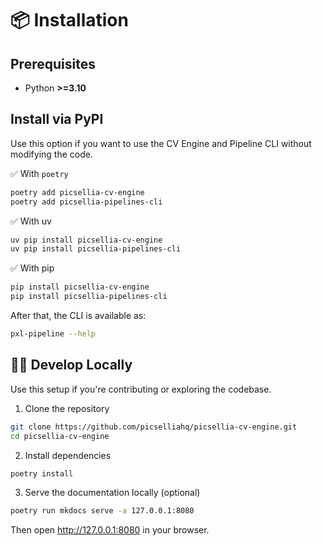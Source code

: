 # 📦 Installation

## Prerequisites
- Python **>=3.10**

## Install via PyPI

Use this option if you want to use the CV Engine and Pipeline CLI without modifying the code.

✅ With `poetry`

```bash
poetry add picsellia-cv-engine
poetry add picsellia-pipelines-cli
```

✅ With uv

```bash
uv pip install picsellia-cv-engine
uv pip install picsellia-pipelines-cli
```

✅ With pip

```bash
pip install picsellia-cv-engine
pip install picsellia-pipelines-cli
```

After that, the CLI is available as:

```bash
pxl-pipeline --help
```

## 🧑‍💻 Develop Locally

Use this setup if you're contributing or exploring the codebase.

1. Clone the repository

```bash
git clone https://github.com/picselliahq/picsellia-cv-engine.git
cd picsellia-cv-engine
```

2. Install dependencies

```bash
poetry install
```

3. Serve the documentation locally (optional)

```bash
poetry run mkdocs serve -a 127.0.0.1:8080
```

Then open http://127.0.0.1:8080 in your browser.
